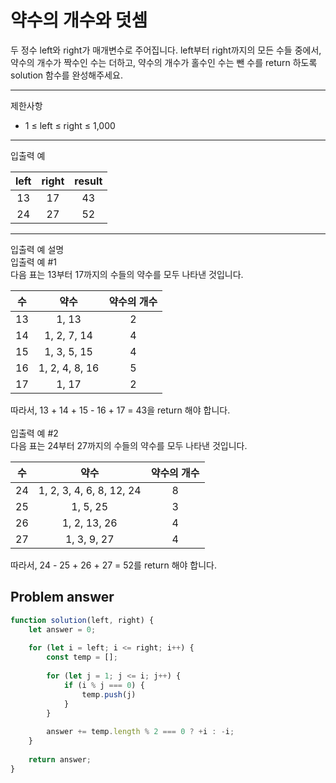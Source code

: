 # 약수의 개수와 덧셈

두 정수 left와 right가 매개변수로 주어집니다. left부터 right까지의 모든 수들 중에서, 약수의 개수가 짝수인 수는 더하고, 약수의 개수가 홀수인 수는 뺀 수를 return 하도록 solution 함수를 완성해주세요.

___

제한사항

- 1 ≤ left ≤ right ≤ 1,000

___

입출력 예

| left | right | result |
|:---:|:---:|:---:|
| 13 | 17 | 43 |
| 24 | 27 | 52 |

___

입출력 예 설명<br/>
입출력 예 #1<br/>
다음 표는 13부터 17까지의 수들의 약수를 모두 나타낸 것입니다.<br/>

| 수	| 약수 | 약수의 개수 |
|:---:|:---:|:---:|
| 13 | 1, 13 | 2 |
| 14 | 1, 2, 7, 14 | 4 |
| 15 | 1, 3, 5, 15 | 4 |
| 16 | 1, 2, 4, 8, 16 | 5 |
| 17 | 1, 17 | 2 |

따라서, 13 + 14 + 15 - 16 + 17 = 43을 return 해야 합니다.<br/>
<br/>
입출력 예 #2<br/>
다음 표는 24부터 27까지의 수들의 약수를 모두 나타낸 것입니다.

| 수 | 약수 | 약수의 개수 |
|:---:|:---:|:---:|
| 24 |1, 2, 3, 4, 6, 8, 12, 24 | 8 |
| 25 |1, 5, 25 | 3 |
| 26 | 1, 2, 13, 26 | 4 |
| 27 |1, 3, 9, 27 | 4 |

따라서, 24 - 25 + 26 + 27 = 52를 return 해야 합니다.

## Problem answer

```javascript
function solution(left, right) {
    let answer = 0;
    
    for (let i = left; i <= right; i++) {
        const temp = [];
        
        for (let j = 1; j <= i; j++) {
            if (i % j === 0) {
                temp.push(j)
            }
        }
        
        answer += temp.length % 2 === 0 ? +i : -i;
    }
    
    return answer;
}
```
